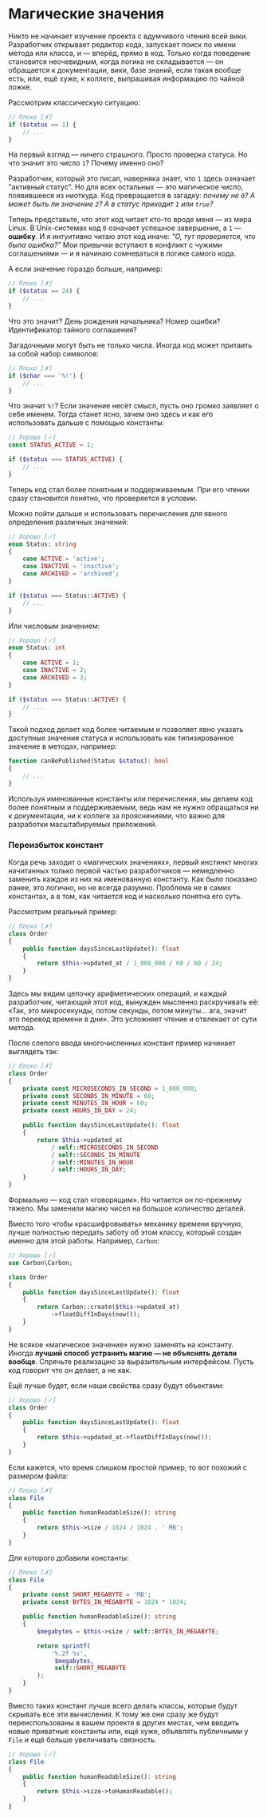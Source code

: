 # Магические значения

Никто не начинает изучение проекта с вдумчивого чтения всей вики.
Разработчик открывает редактор кода, запускает поиск по имени метода или класса, и — вперёд, прямо в код.
Только когда поведение становится неочевидным, когда логика не складывается — он обращается к документации, вики, базе знаний, если такая вообще есть, или, ещё хуже, к коллеге, выпрашивая информацию по чайной ложке.

<div style="page-break-after: always;"></div>

Рассмотрим классическую ситуацию:

```php
// Плохо [✗]
if ($status == 1) {
    // ...
}
```

На первый взгляд — ничего страшного. Просто проверка статуса.
Но что значит это число `1`? Почему именно оно?

Разработчик, который это писал, наверняка знает, что `1` здесь означает "активный статус".
Но для всех остальных — это магическое число, появившееся из ниоткуда.
Код превращается в загадку: *почему не `0`? А может быть ли значение `2`? А в статус приходит `1` или `true`?*

Теперь представьте, что этот код читает кто-то вроде меня — из мира Linux.
В Unix-системах код `0` означает успешное завершение, а `1` — **ошибку**.
И я интуитивно читаю этот код иначе: *"О, тут проверяется, что была ошибка?"*
Мои привычки вступают в конфликт с чужими соглашениями — и я начинаю сомневаться в логике самого кода.

А если значение гораздо больше, например:

```php
// Плохо [✗]
if ($status == 24) {
    // ...
}
```

Что это значит? День рождения начальника? Номер ошибки? Идентификатор тайного соглашения?

Загадочными могут быть не только числа. Иногда код может притаить за собой набор символов:

```php
// Плохо [✗]
if ($char === '%!') {
    // ...
}
```

Что значит `%!`? Если значение несёт смысл, пусть оно громко заявляет о себе именем. Тогда станет ясно, зачем оно здесь и как его использовать дальше с помощью константы:

```php
// Хорошо [✓]
const STATUS_ACTIVE = 1;

if ($status === STATUS_ACTIVE) {
    // ...
}
```

Теперь код стал более понятным и поддерживаемым.
При его чтении сразу становится понятно, что проверяется в условии.

<div style="page-break-after: always;"></div>

Можно пойти дальше и использовать перечисления для явного определения различных значений:

```php
// Хорошо [✓]
enum Status: string
{
    case ACTIVE = 'active';
    case INACTIVE = 'inactive';
    case ARCHIVED = 'archived';
}

if ($status === Status::ACTIVE) {
    // ...
}
```

Или числовым значением:

```php
// Хорошо [✓]
enum Status: int
{
    case ACTIVE = 1;
    case INACTIVE = 2;
    case ARCHIVED = 3;
}

if ($status === Status::ACTIVE) {
    // ...
}
```

Такой подход делает код более читаемым и позволяет явно указать доступные значения статуса и использовать как типизированное значение в методах, например:

```php
function canBePublished(Status $status): bool
{
    // ...
}
```

Используя именованные константы или перечисления, мы делаем код более понятным и поддерживаемым, ведь нам не нужно обращаться ни к документации, ни к коллеге за прояснениями, что важно для разработки масштабируемых приложений.


### Переизбыток констант

Когда речь заходит о «магических значениях», первый инстинкт многих начитанных только первой частью разработчиков — немедленно заменить каждое из них на именованную константу.
Как было показано ранее, это логично, но не всегда разумно. Проблема не в самих константах, а в том, как читается код и насколько понятна его суть.

Рассмотрим реальный пример:

```php
// Плохо [✗]
class Order
{
    public function daysSinceLastUpdate(): float
    {
        return $this->updated_at / 1_000_000 / 60 / 60 / 24;
    }
}
```

Здесь мы видим цепочку арифметических операций, и каждый разработчик, читающий этот код, вынужден мысленно раскручивать её:
 «Так, это микросекунды, потом секунды, потом минуты... ага, значит это перевод времени в дни».
Это усложняет чтение и отвлекает от сути метода.

После слепого ввода многочисленных констант пример начинает выглядеть так:

```php
// Плохо [✗]
class Order
{
    private const MICROSECONDS_IN_SECOND = 1_000_000;
    private const SECONDS_IN_MINUTE = 60;
    private const MINUTES_IN_HOUR = 60;
    private const HOURS_IN_DAY = 24;

    public function daysSinceLastUpdate(): float
    {
        return $this->updated_at
            / self::MICROSECONDS_IN_SECOND
            / self::SECONDS_IN_MINUTE
            / self::MINUTES_IN_HOUR
            / self::HOURS_IN_DAY;
    }
}
```

Формально — код стал «говорящим». Но читается он по-прежнему тяжело. Мы заменили магию чисел на большое количество деталей.

<div style="page-break-after: always;"></div>

Вместо того чтобы «расшифровывать» механику времени вручную, лучше полностью передать заботу об этом классу, который создан именно для этой работы.
Например, `Carbon`:

```php
// Хорошо [✓]
use Carbon\Carbon;

class Order
{
    public function daysSinceLastUpdate(): float
    {
        return Carbon::create($this->updated_at)
            ->floatDiffInDays(now());
    }
}
```

Не всякое «магическое значение» нужно заменять на константу. Иногда **лучший способ устранить магию — не объяснять детали вообще**. Спрячьте реализацию за выразительным интерфейсом. Пусть код говорит что он делает, а не как.

Ещё лучше будет, если наши свойства сразу будут объектами:

```php
// Хорошо [✓]
class Order
{
    public function daysSinceLastUpdate(): float
    {
        return $this->updated_at->floatDiffInDays(now());
    }
}
```

Если кажется, что время слишком простой пример, то вот похожий с размером файла:

```php
// Плохо [✗]
class File
{
    public function humanReadableSize(): string
    {
        return $this->size / 1024 / 1024 . ' MB';
    }
}
```

Для которого добавили константы:

```php
// Плохо [✗]
class File
{
    private const SHORT_MEGABYTE = 'MB';
    private const BYTES_IN_MEGABYTE = 1024 * 1024;

    public function humanReadableSize(): string
    {
        $megabytes = $this->size / self::BYTES_IN_MEGABYTE;

        return sprintf(
            '%.2f %s',
             $megabytes,
             self::SHORT_MEGABYTE
        );
    }
}
```

Вместо таких констант лучше всего делать классы, которые будут скрывать все эти вычисления.
К тому же они сразу же будут переиспользованы в вашем проекте в других местах, чем вводить новые приватные константы или, ещё хуже, объявлять публичными у `File` и ещё больше увеличивать связность.


```php
// Хорошо [✓]
class File
{
    public function humanReadableSize(): string
    {
        return $this->size->toHumanReadable();
    }
}
